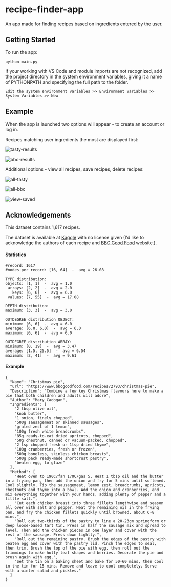 # recipe-finder-app
An app made for finding recipes based on ingredients entered by the user.



## Getting Started
To run the app:
```
python main.py
```
If your working with VS Code and module imports are not recognized, add the project directory 
in the system environment variables, giving it a name of PYTHONPATH and specifying the full path to the folder.
```
Edit the system environment variables >> Environment Variables >> System Variables >> New
```
## Example

When the app is launched two options will appear - to create an account or log in.

Recipes matching user ingredients the most are displayed first:

![tasty-results](https://github.com/JustasDaugi/recipe-finder-app/assets/114675049/721656f6-218b-475e-8c6b-2d955dbbba09)

![bbc-results](https://github.com/JustasDaugi/recipe-finder-app/assets/114675049/8bccdbd8-a274-43d3-ba2b-8cabbcc3dc98)

Additional options - view all recipes, save recipes, delete recipes:

![all-tasty](https://github.com/JustasDaugi/recipe-finder-app/assets/114675049/a552bfd3-7069-4f75-acf4-370347aedab4)

![all-bbc](https://github.com/JustasDaugi/recipe-finder-app/assets/114675049/175c5565-c305-4b19-a3d0-5f54972c7438)

![view-saved](https://github.com/JustasDaugi/recipe-finder-app/assets/114675049/e787d579-1256-42c7-b8df-dc61c2301d8d)


## Acknowledgements
This dataset contains 1,617 recipes.

The dataset is available at [Kaggle](https://www.kaggle.com/gjbroughton/christmas-recipes) with no license given (I'd like to acknowledge the authors of each recipe and [BBC Good Food](https://www.bbcgoodfood.com/) website.).


#### Statistics
```
#record: 1617
#nodes per record: [16, 64]  -  avg = 26.08

TYPE distribution:
objects: [1, 1]  -  avg = 1.0
 arrays: [2, 2]  -  avg = 2.0
   keys: [6, 6]  -  avg = 6.0
 values: [7, 55]  -  avg = 17.08

DEPTH distribution:
maximum: [3, 3]  -  avg = 3.0

OUTDEGREE distribution OBJECT:
minimum: [6, 6]  -  avg = 6.0
average: [6.0, 6.0]  -  avg = 6.0
maximum: [6, 6]  -  avg = 6.0

OUTDEGREE distribution ARRAY:
minimum: [0, 19]  -  avg = 3.47
average: [1.5, 25.5]  -  avg = 6.54
maximum: [2, 41]  -  avg = 9.61
```

#### Example
```
{
  "Name": "Christmas pie",
  "url": "https://www.bbcgoodfood.com/recipes/2793/christmas-pie",
  "Description": "Combine a few key Christmas flavours here to make a pie that both children and adults will adore",
  "Author": "Mary Cadogan",
  "Ingredients": [
    "2 tbsp olive oil",
    "knob butter",
    "1 onion, finely chopped",
    "500g sausagemeat or skinned sausages",
    "grated zest of 1 lemon",
    "100g fresh white breadcrumbs",
    "85g ready-to-eat dried apricots, chopped",
    "50g chestnut, canned or vacuum-packed, chopped",
    "2 tsp chopped fresh or 1tsp dried thyme",
    "100g cranberries, fresh or frozen",
    "500g boneless, skinless chicken breasts",
    "500g pack ready-made shortcrust pastry",
    "beaten egg, to glaze"
  ],
  "Method": [
    "Heat oven to 190C/fan 170C/gas 5. Heat 1 tbsp oil and the butter in a frying pan, then add the onion and fry for 5 mins until softened. Cool slightly. Tip the sausagemeat, lemon zest, breadcrumbs, apricots, chestnuts and thyme into a bowl. Add the onion and cranberries, and mix everything together with your hands, adding plenty of pepper and a little salt.",
    "Cut each chicken breast into three fillets lengthwise and season all over with salt and pepper. Heat the remaining oil in the frying pan, and fry the chicken fillets quickly until browned, about 6-8 mins.",
    "Roll out two-thirds of the pastry to line a 20-23cm springform or deep loose-based tart tin. Press in half the sausage mix and spread to level. Then add the chicken pieces in one layer and cover with the rest of the sausage. Press down lightly.",
    "Roll out the remaining pastry. Brush the edges of the pastry with beaten egg and cover with the pastry lid. Pinch the edges to seal, then trim. Brush the top of the pie with egg, then roll out the trimmings to make holly leaf shapes and berries. Decorate the pie and brush again with egg.",
    "Set the tin on a baking sheet and bake for 50-60 mins, then cool in the tin for 15 mins. Remove and leave to cool completely. Serve with a winter salad and pickles."
  ]
}
```
